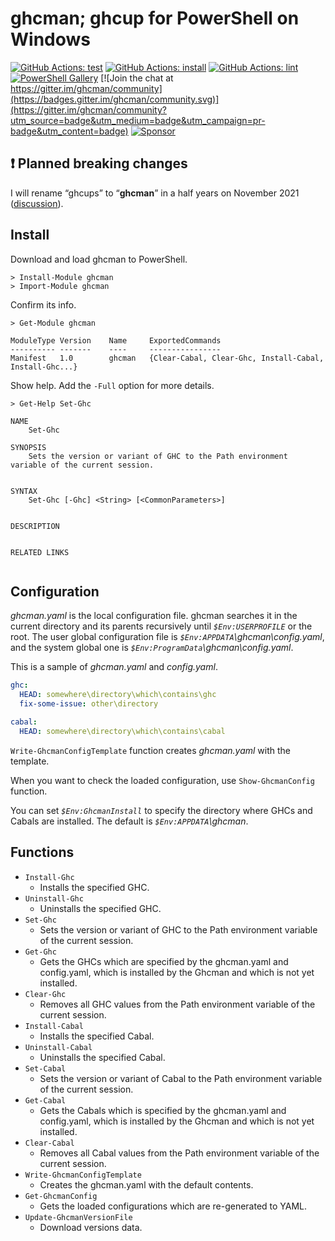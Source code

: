 # ghcman; ghcup for PowerShell on Windows

[![GitHub Actions: test](https://github.com/kakkun61/ghcman/workflows/test/badge.svg)](https://github.com/kakkun61/ghcman/actions?query=workflow%3Atest) [![GitHub Actions: install](https://github.com/kakkun61/ghcman/workflows/install/badge.svg)](https://github.com/kakkun61/ghcman/actions?query=workflow%3Ainstall) [![GitHub Actions: lint](https://github.com/kakkun61/ghcman/workflows/lint/badge.svg)](https://github.com/kakkun61/ghcman/actions?query=workflow%3Alint) [![PowerShell Gallery](https://img.shields.io/powershellgallery/p/ghcman.svg)](https://www.powershellgallery.com/packages/ghcman/) [![Join the chat at https://gitter.im/ghcman/community](https://badges.gitter.im/ghcman/community.svg)](https://gitter.im/ghcman/community?utm_source=badge&utm_medium=badge&utm_campaign=pr-badge&utm_content=badge) [![Sponsor](https://img.shields.io/badge/Sponsor-%E2%9D%A4-red?logo=GitHub)](https://github.com/sponsors/kakkun61)

## ❗ Planned breaking changes

I will rename “ghcups” to “**ghcman**” in a half years on November 2021 ([discussion](https://github.com/kakkun61/ghcman/discussions/16)).

## Install

Download and load ghcman to PowerShell.

```
> Install-Module ghcman
> Import-Module ghcman
```

Confirm its info.

```
> Get-Module ghcman

ModuleType Version    Name     ExportedCommands
---------- -------    ----     ----------------
Manifest   1.0        ghcman   {Clear-Cabal, Clear-Ghc, Install-Cabal, Install-Ghc...}
```

Show help. Add the `-Full` option for more details.

```
> Get-Help Set-Ghc

NAME
    Set-Ghc

SYNOPSIS
    Sets the version or variant of GHC to the Path environment variable of the current session.


SYNTAX
    Set-Ghc [-Ghc] <String> [<CommonParameters>]


DESCRIPTION


RELATED LINKS


```

## Configuration

_ghcman.yaml_ is the local configuration file. ghcman searches it in the current directory and its parents recursively until _`$Env:USERPROFILE`_ or the root. The user global configuration file is _`$Env:APPDATA`\ghcman\config.yaml_, and the system global one is _`$Env:ProgramData`\ghcman\config.yaml_.

This is a sample of _ghcman.yaml_ and _config.yaml_.

```yaml
ghc:
  HEAD: somewhere\directory\which\contains\ghc
  fix-some-issue: other\directory

cabal:
  HEAD: somewhere\directory\which\contains\cabal
```

`Write-GhcmanConfigTemplate` function creates _ghcman.yaml_ with the template.

When you want to check the loaded configuration, use `Show-GhcmanConfig` function.

You can set _`$Env:GhcmanInstall`_ to specify the directory where GHCs and Cabals are installed. The default is _`$Env:APPDATA`\ghcman_.

## Functions

- `Install-Ghc`
  - Installs the specified GHC.
- `Uninstall-Ghc`
  - Uninstalls the specified GHC.
- `Set-Ghc`
  - Sets the version or variant of GHC to the Path environment variable of the current session.
- `Get-Ghc`
  - Gets the GHCs which are specified by the ghcman.yaml and config.yaml, which is installed by the Ghcman and which is not yet installed.
- `Clear-Ghc`
  - Removes all GHC values from the Path environment variable of the current session.
- `Install-Cabal`
  - Installs the specified Cabal.
- `Uninstall-Cabal`
  - Uninstalls the specified Cabal.
- `Set-Cabal`
  - Sets the version or variant of Cabal to the Path environment variable of the current session.
- `Get-Cabal`
  - Gets the Cabals which is specified by the ghcman.yaml and config.yaml, which is installed by the Ghcman and which is not yet installed.
- `Clear-Cabal`
  - Removes all Cabal values from the Path environment variable of the current session.
- `Write-GhcmanConfigTemplate`
  - Creates the ghcman.yaml with the default contents.
- `Get-GhcmanConfig`
  - Gets the loaded configurations which are re-generated to YAML.
- `Update-GhcmanVersionFile`
  - Download versions data.

